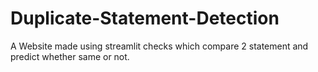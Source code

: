 # Duplicate-Statement-Detection
A Website made using streamlit checks which compare 2 statement and predict whether same or not.
